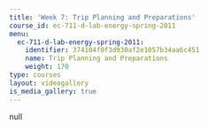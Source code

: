```yaml
---
title: 'Week 7: Trip Planning and Preparations'
course_id: ec-711-d-lab-energy-spring-2011
menu:
  ec-711-d-lab-energy-spring-2011:
    identifier: 374104f0f3d930af2e1057b34aa6c451
    name: Trip Planning and Preparations
    weight: 170
type: courses
layout: videogallery
is_media_gallery: true
---
```

null